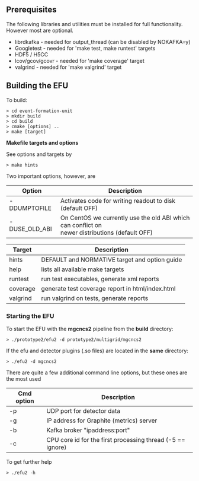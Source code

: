 ## Prerequisites
The following libraries and utilities must be installed for full functionality.
However most are optional.

* librdkafka - needed for output_thread (can be disabled by NOKAFKA=y)
* Googletest - needed for 'make test, make runtest' targets
* HDF5 / H5CC
* lcov/gcov/gcovr - needed for 'make coverage' target
* valgrind - needed for 'make valgrind' target


## Building the EFU

To build:

    > cd event-formation-unit
    > mkdir build
    > cd build
    > cmake [options] ..
    > make [target]


__Makefile targets and options__

See options and targets by

    > make hints

Two important options, however, are

Option                | Description
-------------         | -------------
-DDUMPTOFILE          | Activates code for writing readout to disk (default OFF)
-DUSE_OLD_ABI         | On CentOS we currently use the old ABI which can conflict on <br> newer distributions (default OFF)


Target                | Description
-------------         | -------------
hints                 | DEFAULT and NORMATIVE target and option guide
help                  | lists all available make targets
runtest               | run test executables, generate xml reports
coverage              | generate test coverage report in html/index.html
valgrind              | run valgrind on tests, generate reports


### Starting the EFU

To start the EFU with the __mgcncs2__ pipeline from the __build__ directory:

`> ./prototype2/efu2 -d prototype2/multigrid/mgcncs2`

If the efu and detector plugins (.so files) are located in the __same__ directory:

`> ./efu2 -d mgcncs2`

There are quite a few additional command line options, but these ones are
the most used

Cmd option          | Description
-------------       | -------------
-p                  | UDP port for detector data
-g                  | IP address for Graphite (metrics) server
-b                  | Kafka broker "ipaddress:port"
-c                  | CPU core id for the first processing thread (-5 == ignore)

To get further help

`> ./efu2 -h`

